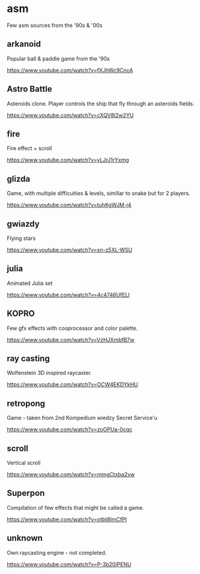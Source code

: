 # asm
Few asm sources from the '90s &amp; '00s


## arkanoid ##
Popular ball & paddle game from the '90s

https://www.youtube.com/watch?v=fXJhWc9CncA


## Astro Battle ##
Asteroids clone. Player controls the ship that fly through an asteroids fields.

https://www.youtube.com/watch?v=cXQV8l2w2YU


## fire ##
Fire effect + scroll

https://www.youtube.com/watch?v=yLJrJ1rYxmg


## glizda ##
Game, with multiple difficulties & levels, simillar to snake but for 2 players.

https://www.youtube.com/watch?v=tuhKgWJM-j4


## gwiazdy ##
Flying stars

https://www.youtube.com/watch?v=sn-z5XL-WSU


## julia ##
Animated Julia set

https://www.youtube.com/watch?v=4c4746UfELI


## KOPRO ##
Few gfx effects with cooprocessor and color palette.

https://www.youtube.com/watch?v=VzHJXmbfB7w


## ray casting ##
Wolfenstein 3D inspired raycaster.

https://www.youtube.com/watch?v=OCW4EKDYkHU


## retropong ##
Game - taken from 2nd Kompedium wiedzy Secret Service'u 

https://www.youtube.com/watch?v=zoOPUa-0cqc


## scroll ##
Vertical scroll

https://www.youtube.com/watch?v=mmgCtxba2vw


## Superpon ##
Compilation of few effects that might be called a game.

https://www.youtube.com/watch?v=otbt8ImCfPI


## unknown ##
Own raycasting engine - not completed.

https://www.youtube.com/watch?v=P-3b20jPENU
